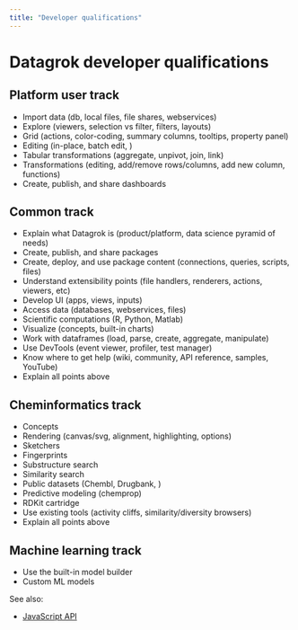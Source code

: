```yaml
---
title: "Developer qualifications"
---
```

<!-- SUBTITLE: -->

# Datagrok developer qualifications

## Platform user track

* Import data (db, local files, file shares, webservices)
* Explore (viewers, selection vs filter, filters, layouts)
* Grid (actions, color-coding, summary columns, tooltips, property panel)
* Editing (in-place, batch edit, )
* Tabular transformations (aggregate, unpivot, join, link)
* Transformations (editing, add/remove rows/columns, add new column, functions)
* Create, publish, and share dashboards

## Common track

* Explain what Datagrok is (product/platform, data science pyramid of needs)
* Create, publish, and share packages
* Create, deploy, and use package content (connections, queries, scripts, files)
* Understand extensibility points (file handlers, renderers, actions, viewers, etc)
* Develop UI (apps, views, inputs)
* Access data (databases, webservices, files)
* Scientific computations (R, Python, Matlab)
* Visualize (concepts, built-in charts)
* Work with dataframes (load, parse, create, aggregate, manipulate)
* Use DevTools (event viewer, profiler, test manager)
* Know where to get help (wiki, community, API reference, samples, YouTube)
* Explain all points above

## Cheminformatics track

* Concepts
* Rendering (canvas/svg, alignment, highlighting, options)
* Sketchers
* Fingerprints
* Substructure search
* Similarity search
* Public datasets (Chembl, Drugbank, )
* Predictive modeling (chemprop)
* RDKit cartridge
* Use existing tools (activity cliffs, similarity/diversity browsers)
* Explain all points above

## Machine learning track

* Use the built-in model builder
* Custom ML models

See also:

* [JavaScript API](../js-api.md)
